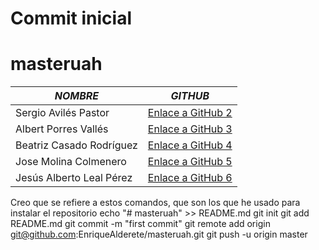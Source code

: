 # Commit inicial
# masteruah

| *NOMBRE* | *GITHUB* |
| -------- | -------- |
| Sergio Avilés Pastor | [Enlace a GitHub 2](https://github.com/sergioaviles) |
| Albert Porres Vallés | [Enlace a GitHub 3](https://github.com/AlbertPorres) |
| Beatriz Casado Rodríguez | [Enlace a GitHub 4](https://github.com/BCRMaster) |
| Jose Molina Colmenero | [Enlace a GitHub 5](https://github.com/Moliholy) |
| Jesús Alberto Leal Pérez | [Enlace a GitHub 6](https://github.com/lealp22) |
 


 Creo que se refiere a estos comandos, que son los que he usado para instalar el repositorio
 echo "# masteruah" >> README.md
 git init
 git add README.md
 git commit -m "first commit"
 git remote add origin git@github.com:EnriqueAlderete/masteruah.git
 git push -u origin master
